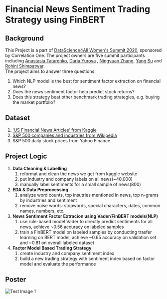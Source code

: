 
# Financial News Sentiment Trading Strategy using FinBERT
## Background
This Project is a part of [DataScience4All Women's Summit 2020](https://www.correlation-one.com/ds4a), sponsored by Correlation One. The project owners are five summit participants including [Anastasia Tatarenko](https://www.linkedin.com/in/anastasia-tatarenko-mfe-quant/), [Daria Yurova](https://www.linkedin.com/in/dariayurova/) , [Ningyuan Zhang](https://www.linkedin.com/in/ningyuan-yvonne-zhang-b92b76132/), [Yang Su](https://www.linkedin.com/in/yang-su-1a5b8040/) and [Rohini Shimpatwar](https://www.linkedin.com/in/rohinishimpatwar/). <br />
The project aims to answer three questions: 
1. Which NLP model is the best for sentiment factor extraction on financial news? 
2. Does the news sentiment factor help predict stock returns? 
3. Does this strategy beat other benchmark trading strategies, e.g. buying the market portfolio?

## Dataset
1. [‘US Financial News Articles’ from Kaggle](https://www.kaggle.com/jeet2016/us-financial-news-articles)
2. [S&P 500 companies and industries from Wikipedia](https://en.wikipedia.org/wiki/List_of_S%26P_500_companies)
3. S&P 500 daily stock prices from Yahoo Finance

## Project Logic

1. __Data Cleaning & Labelling__<br />
    1) reformat and clean the news we get from kaggle website  <br />
    2) put industry and company labels on all news(~40,000)  <br />
    3) manually label sentiments for a small sample of news(800)
2. __EDA & Data Preprocessing__ <br /> 
    1) analyze word counts, top insutries mentioned in news, top n-grams by industries and sentiment
    2) remove noise words: stopwords, special characters, dates, common names, numbers, etc.
3. __News Sentiment Factor Extracion using Vader/FinBERT models(NLP)__  <br />
    1) use rule-based model Vader to directly predict sentiments for all news, achieve ~0.56 accuracy on labeled samples  <br />
    2) train a FinBERT model on labeled samples by conducting trasfer learning on BERT model, achieve ~0.65 accuracy on validation set and ~0.81 on overall labeled dataset
4. __Factor Model Based Trading Strategy__ <br />
    1) create industry and company sentiment index
    2) build a new trading strategy with sentiment index based on factor model and evaluate the performance

## Poster
![Test Image 1](https://github.com/rohinishimpatwar/The-NLP-News-Sentiment-Trading-Strategy/blob/master/Images/DS4A_5Q_POSTER.png)
